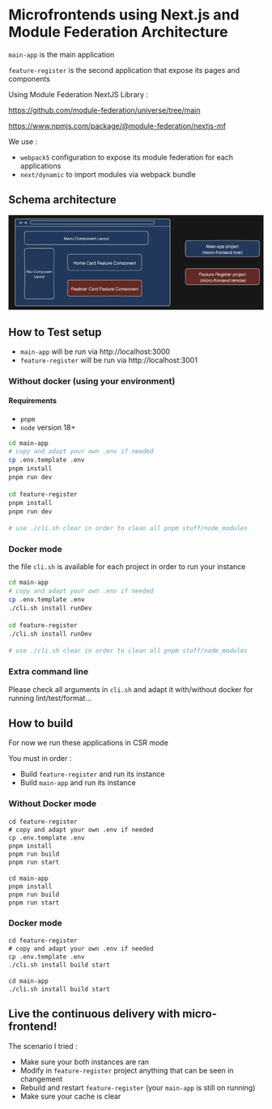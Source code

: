 # Microfrontends using Next.js and Module Federation Architecture

`main-app` is the main application

`feature-register` is the second application that expose its pages and components

Using Module Federation NextJS Library :

https://github.com/module-federation/universe/tree/main

https://www.npmjs.com/package/@module-federation/nextjs-mf

We use :

- `webpack5` configuration to expose its module federation for each applications
- `next/dynamic` to import modules via webpack bundle

## Schema architecture

![<img src="assets/schema.png" width="350"/>](assets/schema.png)


## How to Test setup 

- `main-app` will be run via http://localhost:3000
- `feature-register` will be run via http://localhost:3001

### Without docker (using your environment)

#### Requirements

- `pnpm`
- `node` version 18+

```sh
cd main-app
# copy and adapt your own .env if needed
cp .env.template .env 
pnpm install
pnpm run dev

cd feature-register
pnpm install
pnpm run dev

# use ./cli.sh clear in order to clean all pnpm stuff/node_modules
```

### Docker mode

the file `cli.sh` is available for each project in order to run your instance

```sh
cd main-app
# copy and adapt your own .env if needed
cp .env.template .env 
./cli.sh install runDev

cd feature-register
./cli.sh install runDev

# use ./cli.sh clear in order to clean all pnpm stuff/node_modules
```

### Extra command line

Please check all arguments in `cli.sh` and adapt it with/without docker for running lint/test/format...


## How to build

For now we run these applications in CSR mode

You must in order : 

- Build `feature-register` and run its instance
- Build `main-app` and run its instance

### Without Docker mode
```
cd feature-register
# copy and adapt your own .env if needed
cp .env.template .env 
pnpm install
pnpm run build
pnpm run start

cd main-app
pnpm install
pnpm run build
pnpm run start
```

### Docker mode
```
cd feature-register
# copy and adapt your own .env if needed
cp .env.template .env 
./cli.sh install build start

cd main-app
./cli.sh install build start
```

## Live the continuous delivery with micro-frontend!

The scenario I tried : 

* Make sure your both instances are ran
* Modify in `feature-register` project anything that can be seen in changement
* Rebuild and restart  `feature-register` (your `main-app` is still on running)
* Make sure your cache is clear
